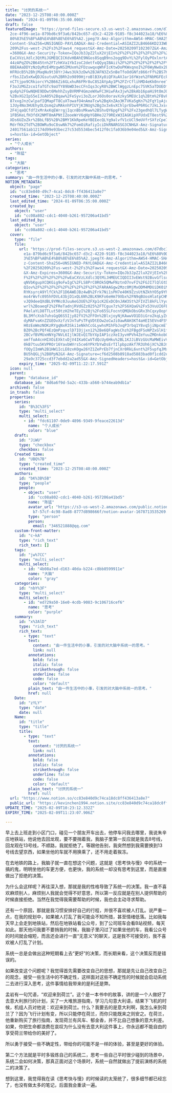 ```yaml
---
title: "讨厌的系统一"
date: "2023-12-25T08:40:00.000Z"
lastmod: "2024-01-09T06:35:00.000Z"
draft: false
featuredImage: "https://prod-files-secure.s3.us-west-2.amazonaws.com/d7dbc101-8\
  2ce-4f96-ae1a-879bd6c9f3a6/842bc657-d3c2-4220-9185-f8c344023a18/%E6%80%9D%E8%\
  80%83%E5%BF%AB%E4%B8%8E%E6%85%A2.jpeg?X-Amz-Algorithm=AWS4-HMAC-SHA256&X-Amz-\
  Content-Sha256=UNSIGNED-PAYLOAD&X-Amz-Credential=ASIAZI2LB4666KD233WB%2F20250\
  209%2Fus-west-2%2Fs3%2Faws4_request&X-Amz-Date=20250209T102307Z&X-Amz-Expires\
  =3600&X-Amz-Security-Token=IQoJb3JpZ2luX2VjEIn%2F%2F%2F%2F%2F%2F%2F%2F%2F%2Fw\
  EaCXVzLXdlc3QtMiJGMEQCICKdvHBAhE9NGos8SqqB9ns2ogg9DvYL%2FylOyPOxlnrtAiArRXQP7\
  44zAPqZO%2B645tn%2FTzhKVa1YbIzoC2detfxQQyqIBAii%2F%2F%2F%2F%2F%2F%2F%2F%2F%2F\
  8BEAAaDDYzNzQyMzE4MzgwNSIMUxm%2FDzuwqxqWhFIcKtwDoPKWxqnoI%2F6WyNwUx2E5qJwIOGb\
  HFRUcB5%2BhjMaqNu9t38YrJ4ws3Uk3zDw%2BJAFN3Zx5nBeTfoOdGNfz866rFf%2BS7K1bvaIT4x\
  rfbsJZa5xKwQDJGsutuU%2BRh2o9899HjroBlB3Xy8iQFXuAVJar16YWze%2FNbMGFEckTktU22XW\
  nCTtjpo9CRkiorcY%2B66Zi6GLxhuR6FMr8uC8S2AYpAy1P%2FZrCflihMD4eKk0nreeT3pbSJn%2\
  F3oJzMGZzco1faTGTc9aUTY89bWD3ecCFnIqs3cyR8%2BWClWggzLnEpc7SVK5aTDUEOfB2c1enQn\
  gu6p%2FGwNQHE9DDwt6MehhZsyBVRMP4GmzeWXwFC3HiwFAx3jw%2BkAb16paHi9tOmJQi1CpUTx7\
  %2BvXG2IpS5eIJoA05%2Bqaw%2FeSyvi3oZLorJ6Os0oravXzkySMEUc1q%2Btm%2FBvPNHdQDZUU\
  87xxgJnzCwlpafIQMapFT8CuXTowafO4nAmaTcw%2BqXnZAo3KTVKa5gKn7%2FgY1yAjuLI9M6C85\
  1JUy4No3HUEhyOLQsmq2uMAknhPIUYjK3NUg%2Bg3x3x6vXChlprEbw4P6RGc7zkLJxscKxV%2B4%\
  2F4jqaQCfdf2xMrAxKqEWrrgjIqcnBbsMkww%2BShvQY6pgF%2F%2Fx23gedhQl7LTygWv6JxeZTE\
  1FBSKeLfH3fdX2NMT8mAPNtIZooeWrV6qHpYGBHeJ279RExW3IAGKipXFUdxET8est9%2BSsY2WuL\
  XDs6UZoZkr%2BbLfB5%2B%2BMY1KkRpeKeYBEEecQLYg9alvfV1cUCl9eUVfrSXfzCpe7Vrt0kjDO\
  MdrfKk2TdT%2BOWRu9oC8swNk7%2FomOiRafiyIciDkRNARGSG3CNH&X-Amz-Signature=8cf287\
  24017561ab12174d99e93bec27c53d5534bec5412f0c1fa036b9e04ed5&X-Amz-SignedHeader\
  s=host&x-id=GetObject"
series:
  - "个人成长"
authors:
  - "陈猛"
tags:
  - "大脑"
categories:
  - "思考"
summary: "由一件生活中的小事，引发的对大脑中系统一的思考。"
NOTION_METADATA:
  object: "page"
  id: "cc83e840-d9c7-4ca1-8dc8-ff436413a8e7"
  created_time: "2023-12-25T08:40:00.000Z"
  last_edited_time: "2024-01-09T06:35:00.000Z"
  created_by:
    object: "user"
    id: "cc08a802-cdc1-4040-b261-957206a41bd5"
  last_edited_by:
    object: "user"
    id: "cc08a802-cdc1-4040-b261-957206a41bd5"
  cover:
    type: "file"
    file:
      url: "https://prod-files-secure.s3.us-west-2.amazonaws.com/d7dbc101-82ce-4f96-a\
        e1a-879bd6c9f3a6/842bc657-d3c2-4220-9185-f8c344023a18/%E6%80%9D%E8%80%8\
        3%E5%BF%AB%E4%B8%8E%E6%85%A2.jpeg?X-Amz-Algorithm=AWS4-HMAC-SHA256&X-Am\
        z-Content-Sha256=UNSIGNED-PAYLOAD&X-Amz-Credential=ASIAZI2LB466SJFE5MCC\
        %2F20250209%2Fus-west-2%2Fs3%2Faws4_request&X-Amz-Date=20250209T102217Z\
        &X-Amz-Expires=3600&X-Amz-Security-Token=IQoJb3JpZ2luX2VjEIn%2F%2F%2F%2\
        F%2F%2F%2F%2F%2F%2FwEaCXVzLXdlc3QtMiJHMEUCIQDII3vEWst92BuvGflsu%2BfdxGV\
        qNVbKgupXCQKGig9oFwIgC%2FLS8PrC0ROk5QMwFNztnO7nvFI%2FGJI7lQlGtDtbnbwqiA\
        QIov%2F%2F%2F%2F%2F%2F%2F%2F%2F%2FARAAGgw2Mzc0MjMxODM4MDUiDK0iMetvNY1H9\
        RYKsyrcA9YlfCk%2F1D6AWDJBz4wB%2Frk7Ni1sPH7e40K9ZzsUtNZkhYO5p9Yh3rQRqfLz\
        mo4rWvfc095hFDVL43bjD1xQL6N%2BLK9KFo6eHm79Xbx%2FN9qBUosHlatpCHMOY2Od%2F\
        vJQ9deeQXdBL9YMKc0JuuAeG3UE%2FXp1cK2ExDC0nJAW3St%2FIVZl8kFLlYyouBvyazSm\
        wrl%2BoaeqF2%2FReTadnjRVdGZz025%2FTCgux7z%2FS6XQaG%2Fx53VuUI6FE8%2Fqxel\
        PAelaYLD8TTLut50tzH2heTEyI%2Bj%2Fo65SLFocntQMQkObsGRx3hCqxyOoptq%2Fvd%2\
        BL3MfcXsb7uhsGgQ6S5Ijy82fV2%2FFOn%2BlxjoyNjKAwwVO1D3iGro2kqLyZnIHB%2FS8\
        dyMAFvaKnZZGEOvXzfzVJnTuPsTFqVDtEOw2oCwJi0awRAH3KT4aHEI5EVn4FS%2BwfpsNf\
        H0zEoWmzNOKzRYgqNxR3Ski1eNkhCcGLywhsM1hFbJxqP3rbq1Y8vq5jiNpcmETMzfUuQ%2\
        BZ0%2BcPQf4EzQmPzqvzlD7IOjjxn12%2Be6QFagWsChzh2FBgdFSoNPZxGlH1fijJg%2B%\
        2BCvfBVMUxHNYg7NVL6IjlWJEvQ1TbYXpIAP1czXeI3yvHPVh4ZeYuuZMOnkob0GOqUBqow\
        omffoA4cnHIXOiEXktvDjV4IKa6CwVTdQcUy6Hku%2BL1KJJiBVzGUcMaMWEivVpDjFBPXf\
        0kB7tuu5KVPROr16YavbWVrs5ce6YPkYbYwDsErTIlpbpzAkf7R3Uh6jXC%2BJmwIWK9oEL\
        fOQyIImW%2B1HW1IcLE0zxKOgw26YZ1ZePrEb7fjnCXr0RkL6vnt%2F5vpfqJMx4xCWgz%2\
        BU5hQGLj%2B8PpN2&X-Amz-Signature=cf6d2508b8918ad5883bad0f1cdd2ea2375df2\
        29a9c3725ccd3f7ebdd2a2ad55&X-Amz-SignedHeaders=host&x-id=GetObject"
      expiry_time: "2025-02-09T11:22:17.591Z"
  icon: null
  parent:
    type: "database_id"
    database_id: "8d6a6f9d-5a2c-433b-a560-b744eab9db1a"
  archived: false
  in_trash: false
  properties:
    series:
      id: "B%3C%3FS"
      type: "multi_select"
      multi_select:
        - id: "fdc61107-0de9-4896-9349-9feace22613d"
          name: "个人成长"
          color: "blue"
    draft:
      id: "JiWU"
      type: "checkbox"
      checkbox: false
    Created time:
      id: "UBQ%7B"
      type: "created_time"
      created_time: "2023-12-25T08:40:00.000Z"
    authors:
      id: "bK%3B%5B"
      type: "people"
      people:
        - object: "user"
          id: "cc08a802-cdc1-4040-b261-957206a41bd5"
          name: "陈猛"
          avatar_url: "https://s3-us-west-2.amazonaws.com/public.notion-static.com/775523\
            b7-57cf-4c98-8ad8-8777d898666f/notion-avatar-1678713535269.png"
          type: "person"
          person:
            email: "346521888@qq.com"
    custom-front-matter:
      id: "c~kA"
      type: "rich_text"
      rich_text: []
    tags:
      id: "jw%7CC"
      type: "multi_select"
      multi_select:
        - id: "4b08a7ed-d163-40da-b224-c8bb8599911e"
          name: "大脑"
          color: "gray"
    categories:
      id: "nbY%3F"
      type: "multi_select"
      multi_select:
        - id: "ed729a50-16e0-4cdb-9083-9c106716cef6"
          name: "思考"
          color: "purple"
    summary:
      id: "x%3AlD"
      type: "rich_text"
      rich_text:
        - type: "text"
          text:
            content: "由一件生活中的小事，引发的对大脑中系统一的思考。"
            link: null
          annotations:
            bold: false
            italic: false
            strikethrough: false
            underline: false
            code: false
            color: "default"
          plain_text: "由一件生活中的小事，引发的对大脑中系统一的思考。"
          href: null
    Date:
      id: "zYLY"
      type: "date"
      date: null
    Name:
      id: "title"
      type: "title"
      title:
        - type: "text"
          text:
            content: "讨厌的系统一"
            link: null
          annotations:
            bold: false
            italic: false
            strikethrough: false
            underline: false
            code: false
            color: "default"
          plain_text: "讨厌的系统一"
          href: null
  url: "https://www.notion.so/cc83e840d9c74ca18dc8ff436413a8e7"
  public_url: "https://kevinchen1994.notion.site/cc83e840d9c74ca18dc8ff436413a8e7"
UPDATE_TIME: "2025-02-09T10:23:12.332Z"
EXPIRY_TIME: "2025-02-09T11:23:07.906Z"

---
```

<link rel="stylesheet" href="https://cdn.jsdelivr.net/npm/katex@0.16.2/dist/katex.min.css" integrity="sha384-bYdxxUwYipFNohQlHt0bjN/LCpueqWz13HufFEV1SUatKs1cm4L6fFgCi1jT643X" crossorigin="anonymous">


早上去上班走到小区门口，碰见一个朋友开车出去，他停车问我去哪里，我说朱辛庄地铁站，他说他去回龙观，要不要捎着我，我脑子里第一反应就是我去8号线，回龙观在13号线，不顺路，我就拒绝了。等跟他告别，我突然想到我需要换到13号线去望京西，如果坐他的车就不用换乘了，还不用走着挨冻。


在去地铁的路上，我脑子就一直在想这个问题，这就是《思考快与慢》中的系统一搞的鬼，明明坐他的车更方便，也更快，我的系统一却没有思考到这里，而是直接做出了拒绝的决策。


为什么会这样呢？再往深入想，那就是我的性格导致了系统一的决策。我一直不喜欢麻烦别人，麻烦别人我就会觉得不好意思，所以第一反应就是在别人提供帮助的时候直接拒绝。当然在我觉得我需要帮助的时候，我也会主动寻求帮助。


还有一个原因，那就是我习惯安排好自己的行程，并很不喜欢被人打乱。说严重一点，在我的规划中，如果被人打乱了我可能会不知所措，甚至情绪低落。比如我每天早上会走到地铁站，然后在地铁站看公众号，到了公司班车会看B站视频，每天如此。那天他问我要不要捎我的时候，我脑子里闪过了如果坐他的车，我看公众号的时间就会缩短，而且还会进行一直“无意义”的聊天，这是我不可接受的，我不喜欢被人打乱了计划。


系统一总是会做出这种短期看上去“更好”的决策，而长期来看，这个决策反而是错误的。


如果改变这个问题呢？我觉得首先需要改变自己的思想，那就是先让自己改变自己的观念，接受一些生活中的不确定性，这样面对这些不确定性的时候就会启动系统二去进行深入思考，这件事情给我带来的是利还是弊。


孟岩有一句咒语，“欢迎来到荷兰”。这个是一本书中的故事，讲的是一个人做好了去意大利旅行的计划，买了一大堆旅游指南，学习几句意大利语，结果下飞机的时候，机组人员对他说：欢迎来到荷兰。什么？我要去的是意大利啊，我怎么来到荷兰了？因为飞行计划有变，所以只能停在荷兰，而你只能既来之则安之。在荷兰，他重新购买了旅行指南，发现荷兰有风车、郁金香，并不比自己想象的意大利差。如果，你把生命都浪费在哀叹为什么没有去意大利这件事上，你永远都不能自由的享受荷兰带给你的美好了。


所以勇于接受一些不确定性，带给你的可能不是一样的体验，甚至是更好的体验。


第二个方法就是平时多锻炼自己的系统二，思考一些自己平时很少碰到的场景中，系统二会如何决策，那真正面对这个场景时，系统一自然就做出了提前演练的系统二的决策了。


想到这里，我觉得我在读《思考快与慢》的时候读的太笼统了，很多细节都已经忘了，也没有做太多的笔记，后面我会重读一遍。

